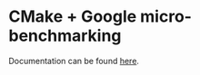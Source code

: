 # CMake + Google micro-benchmarking

Documentation can be found [here](http://htmlpreview.github.io/?https://github.com/vincent-picaud/DropBoxRepository/blob/master/Blog/Bench/bench.html).

 